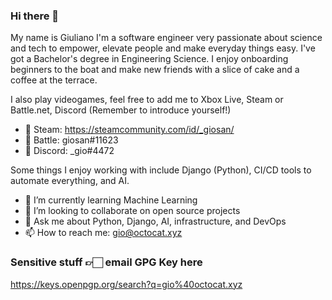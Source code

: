 ### Hi there 👋

<!--
**Freyja-Folkvangr/Freyja-Folkvangr** is a ✨ _special_ ✨ repository because its `README.md` (this file) appears on your GitHub profile.
-->

My name is Giuliano I'm a software engineer very passionate about science and tech to empower, elevate people and make everyday things easy. I've got a Bachelor's degree in Engineering Science. I enjoy onboarding beginners to the boat and make new friends with a slice of cake and a coffee at the terrace.

I also play videogames, feel free to add me to Xbox Live, Steam or Battle.net, Discord (Remember to introduce yourself!)

- 🎋 Steam: https://steamcommunity.com/id/_giosan/
- 🚀 Battle: giosan#11623
- 💬 Discord: _gio#4472

Some things I enjoy working with include Django (Python), CI/CD tools to automate everything, and AI.

- 🌱 I’m currently learning Machine Learning
- 👯 I’m looking to collaborate on open source projects
- 💬 Ask me about Python, Django, AI, infrastructure, and DevOps
- 📫 How to reach me: gio@octocat.xyz


### Sensitive stuff 👉🏻 email GPG Key here
https://keys.openpgp.org/search?q=gio%40octocat.xyz
